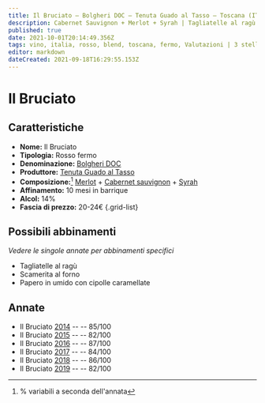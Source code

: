```yaml
---
title: Il Bruciato – Bolgheri DOC – Tenuta Guado al Tasso – Toscana (IT) – 20-24€ – 2★-3★
description: Cabernet Sauvignon + Merlot + Syrah | Tagliatelle al ragù – Scamerita al forno – Papero in umido con cipolle caramellate 
published: true
date: 2021-10-01T20:14:49.356Z
tags: vino, italia, rosso, blend, toscana, fermo, Valutazioni | 3 stelle, Vitigni | Cabernet Sauvignon, merlot, syrah, tagliatelle al ragù, Scamerita al forno, Papero in umido con cipolle caramellate, Prezzi | 20-24€
editor: markdown
dateCreated: 2021-09-18T16:29:55.153Z
---
```


# Il Bruciato

## Caratteristiche
- **Nome:** Il Bruciato
- **Tipologia:** Rosso fermo
- **Denominazione:** [Bolgheri DOC](/denominazioni/Italia/Toscana/DOC/Bolgheri)
- **Produttore:** [Tenuta Guado al Tasso](/produttori/Italia/Toscana/Tenuta-Guado-al-Tasso) 
- **Composizione:**[^1] [Merlot](/vitigni/Francia/bacca-nera/merlot) + [Cabernet sauvignon](/vitigni/Francia/bacca-nera/cabernet-sauvignon) + [Syrah](/vitigni/Francia/bacca-nera/syrah) 
- **Affinamento:** 10 mesi in barrique
- **Alcol:** 14%
- **Fascia di prezzo:** 20-24€
{.grid-list}




## Possibili abbinamenti
*Vedere le singole annate per abbinamenti specifici*

- Tagliatelle al ragù
- Scamerita al forno 
- Papero in umido con cipolle caramellate 

## Annate

- Il Bruciato [2014](vini/Italia/Toscana/Tenuta-Guado-al-Tasso/Il-Bruciato/2014) -- <span class="star-3"></span> -- 85/100
- Il Bruciato [2015](vini/Italia/Toscana/Tenuta-Guado-al-Tasso/Il-Bruciato/2015) -- <span class="star-2"></span> -- 82/100
- Il Bruciato [2016](vini/Italia/Toscana/Tenuta-Guado-al-Tasso/Il-Bruciato/2016) -- <span class="star-3"></span> -- 87/100 
- Il Bruciato [2017](vini/Italia/Toscana/Tenuta-Guado-al-Tasso/Il-Bruciato/2017) -- <span class="star-2"></span> -- 84/100
- Il Bruciato [2018](vini/Italia/Toscana/Tenuta-Guado-al-Tasso/Il-Bruciato/2018) -- <span class="star-3"></span> -- 86/100
- Il Bruciato [2019](vini/Italia/Toscana/Tenuta-Guado-al-Tasso/Il-Bruciato/2019) -- <span class="star-2"></span> -- 82/100

[^1]: % variabili a seconda dell'annata